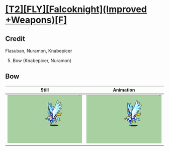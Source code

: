 # [\[T2\]\[FLY\]\[Falcoknight\]\(Improved +Weapons\)\[F\]](../)

## Credit

Flasuban, Nuramon, Knabepicer

5. Bow (Knabepicer, Nuramon)
	
## Bow

| Still | Animation |
| :---: | :-------: |
| ![Bow still](./Bow_000.png) | ![Bow animation](./Bow.gif) |
